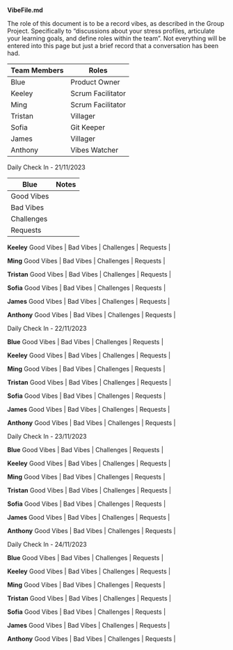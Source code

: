 **VibeFile.md**

The role of this document is to be a record vibes, as described in the Group Project.
Specifically to “discussions about your stress profiles, articulate your learning goals, and define roles within the team”. Not everything will be entered into this page but just a brief record that a conversation has been had. 

| Team Members	| Roles		           |
|--------------|-------------------|
| Blue       		| Product Owner	    |
| Keeley   	  	| Scrum Facilitator	|
| Ming        	| Scrum Facilitator	|
| Tristan     	| Villager		        |
| Sofia       	| Git Keeper		      |
| James      		| Villager	        	|
| Anthony		    | Vibes Watcher    	| 


Daily Check In - 21/11/2023

|**Blue**    | Notes      |
|------------|------------|
|Good Vibes 	|            |
|Bad Vibes  	|            |
|Challenges 	|            |
|Requests	   |            |

**Keeley**
Good Vibes	|
Bad Vibes  	|
Challenges 	|
Requests  	|

**Ming**
Good Vibes	|
Bad Vibes  	|
Challenges 	|
Requests  	|

**Tristan**
Good Vibes	|
Bad Vibes  	|
Challenges 	|
Requests  	|

**Sofia**
Good Vibes	|
Bad Vibes  	|
Challenges 	|
Requests  	|

**James**
Good Vibes	|
Bad Vibes  	|
Challenges 	|
Requests  	|

**Anthony**
Good Vibes	|
Bad Vibes  	|
Challenges 	|
Requests  	|


Daily Check In - 22/11/2023

**Blue**
Good Vibes	|
Bad Vibes  	|
Challenges 	|
Requests	  |

**Keeley**
Good Vibes	|
Bad Vibes  	|
Challenges 	|
Requests  	|

**Ming**
Good Vibes	|
Bad Vibes  	|
Challenges 	|
Requests  	|

**Tristan**
Good Vibes	|
Bad Vibes  	|
Challenges 	|
Requests  	|

**Sofia**
Good Vibes	|
Bad Vibes  	|
Challenges 	|
Requests  	|

**James**
Good Vibes	|
Bad Vibes  	|
Challenges 	|
Requests  	|

**Anthony**
Good Vibes	|
Bad Vibes  	|
Challenges 	|
Requests  	|

Daily Check In - 23/11/2023

**Blue**
Good Vibes	|
Bad Vibes  	|
Challenges 	|
Requests	  |

**Keeley**
Good Vibes	|
Bad Vibes  	|
Challenges 	|
Requests  	|

**Ming**
Good Vibes	|
Bad Vibes  	|
Challenges 	|
Requests  	|

**Tristan**
Good Vibes	|
Bad Vibes  	|
Challenges 	|
Requests  	|

**Sofia**
Good Vibes	|
Bad Vibes  	|
Challenges 	|
Requests  	|

**James**
Good Vibes	|
Bad Vibes  	|
Challenges 	|
Requests  	|

**Anthony**
Good Vibes	|
Bad Vibes  	|
Challenges 	|
Requests  	|


Daily Check In - 24/11/2023

**Blue**
Good Vibes	|
Bad Vibes  	|
Challenges 	|
Requests	  |

**Keeley**
Good Vibes	|
Bad Vibes  	|
Challenges 	|
Requests  	|

**Ming**
Good Vibes	|
Bad Vibes  	|
Challenges 	|
Requests  	|

**Tristan**
Good Vibes	|
Bad Vibes  	|
Challenges 	|
Requests  	|

**Sofia**
Good Vibes	|
Bad Vibes  	|
Challenges 	|
Requests  	|

**James**
Good Vibes	|
Bad Vibes  	|
Challenges 	|
Requests  	|

**Anthony**
Good Vibes	|
Bad Vibes  	|
Challenges 	|
Requests  	|


